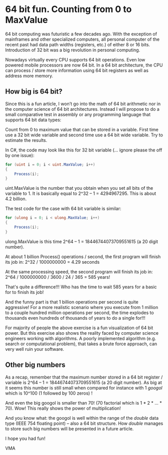 64 bit fun. Counting from 0 to MaxValue
=======================================

64 bit computing was futuristic a few decades ago. With the exception of mainframes and other specialized computers, all personal computer of the recent past had data path widths (registers, etc.) of either 8 or 16 bits. Introduction of 32 bit was a big revolution in personal computing.

Nowadays virtually every CPU supports 64 bit operations. Even low powered mobile processors are now 64 bit. In a 64 bit architecture, the CPU can process / store more information using 64 bit registers as well as address more memory.

How big is 64 bit?
------------------

Since this is a fun article, I won’t go into the math of 64 bit arithmetic nor in the computer science of 64 bit architectures. Instead I will propose to do a small comparative test in assembly or any programming language that supports 64 bit data types:

Count from 0 to maximum value that can be stored in a variable. First time use a 32 bit wide variable and second time use a 64 bit wide variable. Try to estimate the results.

In C#, the code may look like this for 32 bit variable (... ignore please the off by one issue):

```csharp
for (uint i = 0; i < uint.MaxValue; i++)
{
    Process(i);
}
```

uint.MaxValue is the number that you obtain when you set all bits of the variable to 1. It is basically equal to 2^32 – 1 = 4294967295. This is about 4.2 billion.

The test code for the case with 64 bit variable is similar:

```csharp
for (ulong i = 0; i < ulong.MaxValue; i++)
{
    Process(i);
}
```

ulong.MaxValue is this time 2^64 – 1 = 18446744073709551615 (a 20 digit number).

At about 1 billion Process() operations / second, the first program will finish its job in: 
2^32 / 1000000000 = 4.29 seconds

At the same processing speed, the second program will finish its job in:
2^64 / 1000000000 / 3600 / 24 / 365 = 585 years! 

That's quite a difference!!! Who has the time to wait 585 years for a basic for to finish its job! 

And the funny part is that 1 billion operations per second is quite aggressive! For a more realistic scenario where you execute from 1 million to a couple hundred million operations per second, the time explodes to thousands even hundreds of thousands of years to do a single for!!!

For majority of people the above exercise is a fun visualization of 64 bit power. But this exercise also shows the reality faced by computer science engineers working with algorithms. A poorly implemented algorithm (e.g. search or computational problem), that takes a brute force approach, can very well ruin your software.

Other big numbers
-----------------

As a recap, remember that the maximum number stored in a 64 bit register / variable is 2^64 – 1 = 18446744073709551615 (a 20 digit number). As big at it seems this number is still small when compared for instance with 1 *googol* which is 10^100 (1 followed by 100 zeros) !

And even the big googol is smaller than 70! (70 factorial which is 1 * 2 * ... * 70). Wow! This really shows the power of multiplication!

And you know what: the googol is well within the range of the *double* data type (IEEE 754 floating point) – also a 64 bit structure. How *double* manages to store such big numbers will be presented in a future article.

I hope you had fun!

VMA
